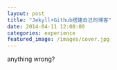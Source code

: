 ```yaml
---
layout: post
title: "Jekyll+Github搭建自己的博客"
date: 2014-04-11 12:00:00
categories: experience
featured_image: /images/cover.jpg
---
```

anything wrong?
